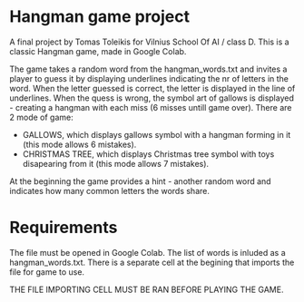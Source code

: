 # Hangman game project
A final project by Tomas Toleikis for Vilnius School Of AI / class D.
This is a classic Hangman game, made in Google Colab.

The game takes a random word from the hangman_words.txt and invites a player to guess it by displaying underlines indicating the nr of letters in the word.
When the letter guessed is correct, the letter is displayed in the line of underlines.
When the quess is wrong, the symbol art of gallows is displayed - creating a hangman with each miss (6 misses untill game over).
There are 2 mode of game: 
- GALLOWS, which displays gallows symbol with a hangman forming in it (this mode allows 6 mistakes).
- CHRISTMAS TREE, which displays Christmas tree symbol with toys disapearing from it (this mode allows 7 mistakes).

At the beginning the game provides a hint - another random word and indicates how many common letters the words share.

# Requirements
The file must be opened in Google Colab.
The list of words is inluded as a hangman_words.txt. There is a separate cell at the begining that imports the file for game to use.

THE FILE IMPORTING CELL MUST BE RAN BEFORE PLAYING THE GAME.
